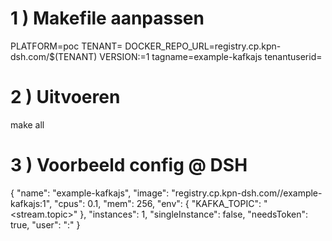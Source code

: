 # 1 ) Makefile aanpassen

PLATFORM=poc
TENANT=<tenant>
DOCKER_REPO_URL=registry.cp.kpn-dsh.com/$(TENANT)
VERSION:=1
tagname=example-kafkajs
tenantuserid=<uid>

# 2 ) Uitvoeren
make all

# 3 ) Voorbeeld config @ DSH

{
	"name": "example-kafkajs",
	"image": "registry.cp.kpn-dsh.com/<tenant>/example-kafkajs:1",
	"cpus": 0.1,
	"mem": 256,
	"env": {
		"KAFKA_TOPIC": "<stream.topic>"
	},
	"instances": 1,
	"singleInstance": false,
	"needsToken": true,
	"user": "<uid>:<uid>"
}
